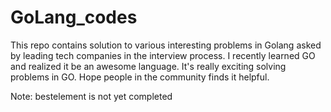 # GoLang_codes

This repo contains solution to various interesting problems in Golang asked by leading tech companies in the interview process.
I recently learned GO and realized it be an awesome language.
It's really exciting solving problems in GO.
Hope people in the community finds it helpful.

Note: bestelement is not yet completed
